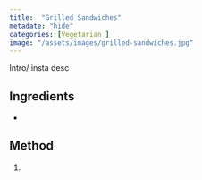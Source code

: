 ```yaml
---
title:  "Grilled Sandwiches"
metadate: "hide"
categories: [Vegetarian ]
image: "/assets/images/grilled-sandwiches.jpg"
---
```


Intro/ insta desc 

## Ingredients

- 

## Method

1. 

